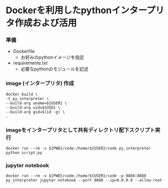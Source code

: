 # Dockerを利用したpythonインタープリタ作成および活用
  
### 準備
- Dockerfile
  * お好みのpythonイメージを指定
- requirements.txt
  * 必要なpythonのモジュールを記述
  
### image (インタープリタ) 作成
```
docker build \
-t py_interpreter \
--build-arg uname=${USER} \
--build-arg uid=${UID} \
--build-arg gid=$(id -g) \
.
```
  
### imageをインタープリタとして共有ディレクトリ配下スクリプト実行
```
docker run --rm -v ${PWD}/code:/home/${USER}/code py_interpreter python script.py
```
  
### jupyter notebook
```
docker run --rm -v ${PWD}/code:/home/${USER}/code -p 8888:8888 py_interpreter jupyter notebook --port 8888 --ip=0.0.0.0 --allow-root
```